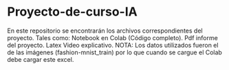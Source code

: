 # Proyecto-de-curso-IA
En este repositorio se encontrarán los archivos correspondientes del proyecto.
Tales como:
  Notebook en Colab (Código completo).
  Pdf informe del proyecto.
  Latex
  Video explicativo.
NOTA: Los datos utilizados fueron el de las imágenes (fashion-mnist_train) por lo que cuando se cargue el Colab debe cargar este excel.
